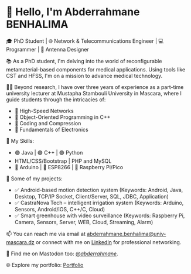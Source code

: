 <!---
- 👋 Greetings, I’m @abderrahmanebenhalima
- 👀 I’m interested in Networking and developping Android and Desktop Apps
- 🌱 I’m currently learning Antenna Design and AI & ML too
- 💞️ I’m looking to collaborate on ...
- 📫 How to reach me ...
--->
# 👋 Hello, I'm Abderrahmane BENHALIMA

🎓 PhD Student | 🌐 Network & Telecommunications Engineer | 💻 Programmer | 📡 Antenna Designer

📚 As a PhD student, I'm delving into the world of reconfigurable metamaterial-based components for medical applications. Using tools like CST and HFSS, I'm on a mission to advance medical technology.

👨‍🏫 Beyond research, I have over three years of experience as a part-time university lecturer at Mustapha Stambouli University in Mascara, where I guide students through the intricacies of:

- 🔷 High-Speed Networks
- 🔷 Object-Oriented Programming in C++
- 🔷 Coding and Compression
- 🔷 Fundamentals of Electronics

🚀 My Skills:

- 🟣 Java | 🟣 C++ | 🟣 Python
- HTML/CSS/Bootstrap | PHP and MySQL
- 🔵 Arduino | 🔵 ESP8266 | 🔵 Raspberry Pi/Pico

🔧 Some of my projects:

- ✅ Android-based motion detection system (Keywords: Android, Java, Desktop, TCP/IP Socket, Client/Server, SQL, JDBC, Application)
- ✅ CastraNova Tech – intelligent irrigation system (Keywords: Arduino, Sensors, Android/iOS, C++/C, Cloud)
- ✅ Smart greenhouse with video surveillance (Keywords: Raspberry Pi, Camera, Sensors, Server, WEB, Cloud, Streaming, Alarm)

📫 You can reach me via email at abderrahmane.benhalima@univ-mascara.dz or connect with me on [LinkedIn](https://www.linkedin.com/in/abderrahmanebenhalima/) for professional networking.

🐘 Find me on Mastodon too: [@_abderrahmane_](https://mastodon.social/@_abderrahmane_).

🌐 Explore my portfolio: [Portfolio](https://abderrahmanebenhalima.github.io/Portfolio/)

<!---
abderrahmanebenhalima/abderrahmanebenhalima is a ✨ special ✨ repository because its `README.md` (this file) appears on your GitHub profile.
You can click the Preview link to take a look at your changes.
--->
